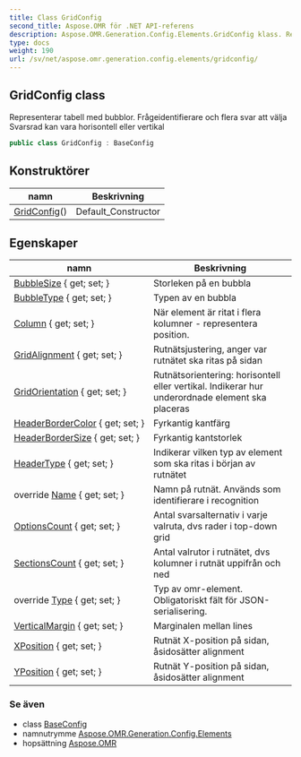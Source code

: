 ```yaml
---
title: Class GridConfig
second_title: Aspose.OMR för .NET API-referens
description: Aspose.OMR.Generation.Config.Elements.GridConfig klass. Representerar tabell med bubblor. Frågeidentifierare och flera svar att välja Svarsrad kan vara horisontell eller vertikal
type: docs
weight: 190
url: /sv/net/aspose.omr.generation.config.elements/gridconfig/
---
```

## GridConfig class

Representerar tabell med bubblor. Frågeidentifierare och flera svar att välja Svarsrad kan vara horisontell eller vertikal

```csharp
public class GridConfig : BaseConfig
```

## Konstruktörer

| namn | Beskrivning |
| --- | --- |
| [GridConfig](gridconfig/)() | Default_Constructor |

## Egenskaper

| namn | Beskrivning |
| --- | --- |
| [BubbleSize](../../aspose.omr.generation.config.elements/gridconfig/bubblesize/) { get; set; } | Storleken på en bubbla |
| [BubbleType](../../aspose.omr.generation.config.elements/gridconfig/bubbletype/) { get; set; } | Typen av en bubbla |
| [Column](../../aspose.omr.generation.config.elements/gridconfig/column/) { get; set; } | När element är ritat i flera kolumner - representera position. |
| [GridAlignment](../../aspose.omr.generation.config.elements/gridconfig/gridalignment/) { get; set; } | Rutnätsjustering, anger var rutnätet ska ritas på sidan |
| [GridOrientation](../../aspose.omr.generation.config.elements/gridconfig/gridorientation/) { get; set; } | Rutnätsorientering: horisontell eller vertikal. Indikerar hur underordnade element ska placeras |
| [HeaderBorderColor](../../aspose.omr.generation.config.elements/gridconfig/headerbordercolor/) { get; set; } | Fyrkantig kantfärg |
| [HeaderBorderSize](../../aspose.omr.generation.config.elements/gridconfig/headerbordersize/) { get; set; } | Fyrkantig kantstorlek |
| [HeaderType](../../aspose.omr.generation.config.elements/gridconfig/headertype/) { get; set; } | Indikerar vilken typ av element som ska ritas i början av rutnätet |
| override [Name](../../aspose.omr.generation.config.elements/gridconfig/name/) { get; set; } | Namn på rutnät. Används som identifierare i recognition |
| [OptionsCount](../../aspose.omr.generation.config.elements/gridconfig/optionscount/) { get; set; } | Antal svarsalternativ i varje valruta, dvs rader i top-down grid |
| [SectionsCount](../../aspose.omr.generation.config.elements/gridconfig/sectionscount/) { get; set; } | Antal valrutor i rutnätet, dvs kolumner i rutnät uppifrån och ned |
| override [Type](../../aspose.omr.generation.config.elements/gridconfig/type/) { get; set; } | Typ av omr-element. Obligatoriskt fält för JSON-serialisering. |
| [VerticalMargin](../../aspose.omr.generation.config.elements/gridconfig/verticalmargin/) { get; set; } | Marginalen mellan lines |
| [XPosition](../../aspose.omr.generation.config.elements/gridconfig/xposition/) { get; set; } | Rutnät X-position på sidan, åsidosätter alignment |
| [YPosition](../../aspose.omr.generation.config.elements/gridconfig/yposition/) { get; set; } | Rutnät Y-position på sidan, åsidosätter alignment |

### Se även

* class [BaseConfig](../../aspose.omr.generation.config/baseconfig/)
* namnutrymme [Aspose.OMR.Generation.Config.Elements](../../aspose.omr.generation.config.elements/)
* hopsättning [Aspose.OMR](../../)



